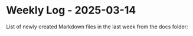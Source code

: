 # Weekly Log - 2025-03-14

List of newly created Markdown files in the last week from the docs folder:

